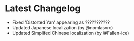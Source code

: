 ﻿# Latest Changelog

- Fixed 'Distorted Yan' appearing as ???????????
- Updated Japanese localization (by @nomlasvrc)
- Updated Simplifed Chinese localization (by @Fallen-ice)